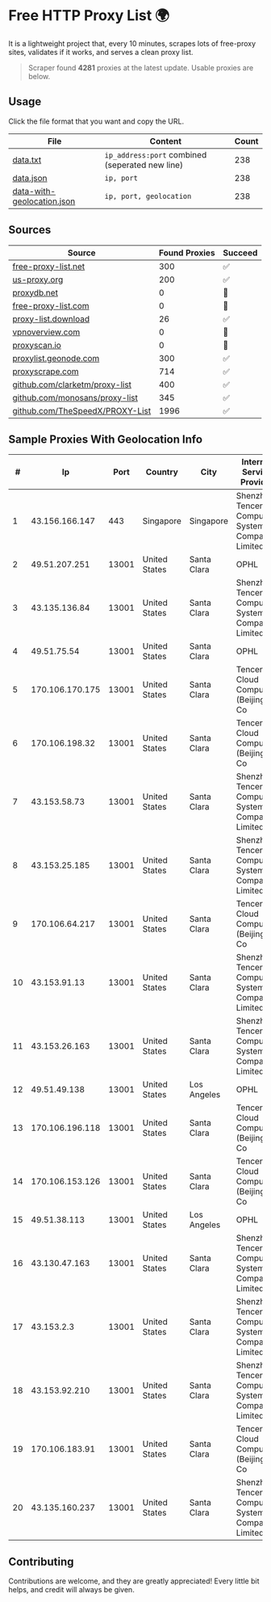 
# Free HTTP Proxy List 🌍

It is a lightweight project that, every 10 minutes, scrapes lots of free-proxy sites, validates if it works, and serves a clean proxy list.


> Scraper found **4281** proxies at the latest update. Usable proxies are below.

## Usage

Click the file format that you want and copy the URL.


|File|Content|Count|
|----|-------|-----|
|[data.txt](https://raw.githubusercontent.com/themiralay/Proxy-List-World/master/data.txt)|`ip_address:port` combined (seperated new line)|238|
|[data.json](https://raw.githubusercontent.com/themiralay/Proxy-List-World/master/data.json)|`ip, port`|238|
|[data-with-geolocation.json](https://raw.githubusercontent.com/themiralay/Proxy-List-World/master/data-with-geolocation.json)|`ip, port, geolocation`|238|

## Sources

|Source|Found Proxies|Succeed|
|------|-------------|-------|
|[free-proxy-list.net](https://free-proxy-list.net)|300|✅|
|[us-proxy.org](https://www.us-proxy.org)|200|✅|
|[proxydb.net](http://proxydb.net)|0|🚫|
|[free-proxy-list.com](https://free-proxy-list.com/?page=&port=&type%5B%5D=http&type%5B%5D=https&up_time=0&search=Search)|0|🚫|
|[proxy-list.download](https://www.proxy-list.download/HTTP)|26|✅|
|[vpnoverview.com](https://vpnoverview.com/privacy/anonymous-browsing/free-proxy-servers)|0|🚫|
|[proxyscan.io](https://www.proxyscan.io)|0|🚫|
|[proxylist.geonode.com](https://proxylist.geonode.com/api/proxy-list?limit=300&page=1&sort_by=lastChecked&sort_type=desc&protocols=http,https)|300|✅|
|[proxyscrape.com](https://api.proxyscrape.com/v2/?request=displayproxies&protocol=http&timeout=10000&country=all&ssl=all&anonymity=all)|714|✅|
|[github.com/clarketm/proxy-list](https://raw.githubusercontent.com/clarketm/proxy-list/master/proxy-list-raw.txt)|400|✅|
|[github.com/monosans/proxy-list](https://raw.githubusercontent.com/monosans/proxy-list/main/proxies/http.txt)|345|✅|
|[github.com/TheSpeedX/PROXY-List](https://raw.githubusercontent.com/TheSpeedX/PROXY-List/master/http.txt)|1996|✅|


## Sample Proxies With Geolocation Info

|#|Ip|Port|Country|City|Internet Service Provider|
|-|--|----|-------|----|-------------------------|
|1|43.156.166.147|443|Singapore|Singapore|Shenzhen Tencent Computer Systems Company Limited|
|2|49.51.207.251|13001|United States|Santa Clara|OPHL|
|3|43.135.136.84|13001|United States|Santa Clara|Shenzhen Tencent Computer Systems Company Limited|
|4|49.51.75.54|13001|United States|Santa Clara|OPHL|
|5|170.106.170.175|13001|United States|Santa Clara|Tencent Cloud Computing (Beijing) Co|
|6|170.106.198.32|13001|United States|Santa Clara|Tencent Cloud Computing (Beijing) Co|
|7|43.153.58.73|13001|United States|Santa Clara|Shenzhen Tencent Computer Systems Company Limited|
|8|43.153.25.185|13001|United States|Santa Clara|Shenzhen Tencent Computer Systems Company Limited|
|9|170.106.64.217|13001|United States|Santa Clara|Tencent Cloud Computing (Beijing) Co|
|10|43.153.91.13|13001|United States|Santa Clara|Shenzhen Tencent Computer Systems Company Limited|
|11|43.153.26.163|13001|United States|Santa Clara|Shenzhen Tencent Computer Systems Company Limited|
|12|49.51.49.138|13001|United States|Los Angeles|OPHL|
|13|170.106.196.118|13001|United States|Santa Clara|Tencent Cloud Computing (Beijing) Co|
|14|170.106.153.126|13001|United States|Santa Clara|Tencent Cloud Computing (Beijing) Co|
|15|49.51.38.113|13001|United States|Los Angeles|OPHL|
|16|43.130.47.163|13001|United States|Santa Clara|Shenzhen Tencent Computer Systems Company Limited|
|17|43.153.2.3|13001|United States|Santa Clara|Shenzhen Tencent Computer Systems Company Limited|
|18|43.153.92.210|13001|United States|Santa Clara|Shenzhen Tencent Computer Systems Company Limited|
|19|170.106.183.91|13001|United States|Santa Clara|Tencent Cloud Computing (Beijing) Co|
|20|43.135.160.237|13001|United States|Santa Clara|Shenzhen Tencent Computer Systems Company Limited|



## Contributing

Contributions are welcome, and they are greatly appreciated! Every
little bit helps, and credit will always be given.

